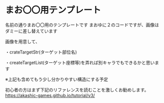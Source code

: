 # まお〇〇用テンプレート
名前の通りまお〇〇用のテンプレートです
まおゆに２のコードですが、画像はダミーに差し替えています


画像を用意して、

・crateTargetStr(ターゲット部位名)

・createTargetList(ターゲット座標等)を弄れば別キャラでもできるかと思います


※上記も含めてもう少し分かりやすい構造にする予定


初心者の方はまず下記のリファレンスを読むことを激しくお勧めします。
https://akashic-games.github.io/tutorial/v3/
